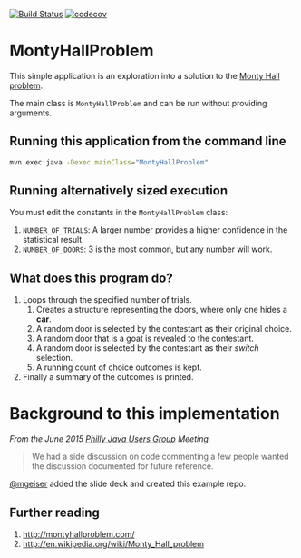 [![Build Status](https://travis-ci.org/alphafoobar/MontyHallProblem.svg?branch=master)](https://travis-ci.com/alphafoobar/MontyHallProblem) [![codecov](https://codecov.io/gh/alphafoobar/MontyHallProblem/graph/badge.svg)](https://codecov.io/gh/alphafoobar/MontyHallProblem)

# MontyHallProblem

This simple application is an exploration into a solution to the [Monty Hall problem](http://montyhallproblem.com/).

The main class is `MontyHallProblem` and can be run without providing arguments.

## Running this application from the command line

```bash
mvn exec:java -Dexec.mainClass="MontyHallProblem"
```

## Running alternatively sized execution

You must edit the constants in the `MontyHallProblem` class:
  1. `NUMBER_OF_TRIALS`:  A larger number provides a higher confidence in the statistical result.  
  2. `NUMBER_OF_DOORS`:  3 is the most common, but any number will work.

## What does this program do?
1. Loops through the specified number of trials.
   1. Creates a structure representing the doors, where only one hides a **car**.
   2. A random door is selected by the contestant as their original choice.
   3. A random door that is a goat is revealed to the contestant.
   4. A random door is selected by the contestant as their _switch_ selection.
   5. A running count of choice outcomes is kept.
2. Finally a summary of the outcomes is printed.

# Background to this implementation
*From the June 2015 [Philly Java Users Group](https://www.meetup.com/PhillyJUG/) Meeting.* 

> We had a side discussion on code commenting a few people wanted the discussion documented for future reference. 

[@mgeiser](https://github.com/mgeiser) added the slide deck and created this example repo.

## Further reading
1. http://montyhallproblem.com/
2. http://en.wikipedia.org/wiki/Monty_Hall_problem
